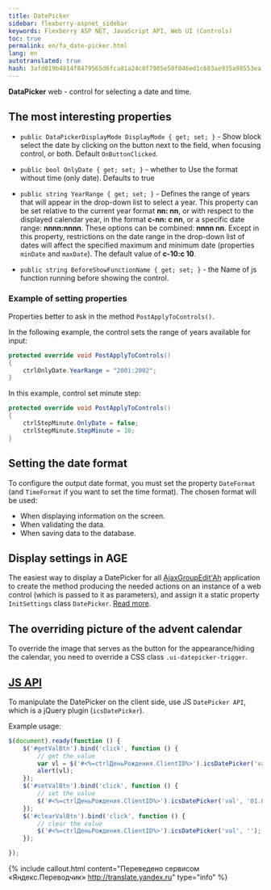 ```yaml
---
title: DatePicker
sidebar: flexberry-aspnet_sidebar
keywords: Flexberry ASP NET, JavaScript API, Web UI (Controls)
toc: true
permalink: en/fa_date-picker.html
lang: en
autotranslated: true
hash: 3afd019b4814f8479565d6fca81a24c0f7905e50f046ed1c683ae935a98553ea
---
```


**DataPicker** web - control for selecting a date and time.

## The most interesting properties

* `public DataPickerDisplayMode DisplayMode { get; set; }` - Show block select the date by clicking on the button next to the field, when focusing control, or both. Default `OnButtonClicked`.

* `public bool OnlyDate { get; set; }` - whether to Use the format without time (only date). Defaults to true

* `public string YearRange { get; set; }` - Defines the range of years that will appear in the drop-down list to select a year. This property can be set relative to the current year format **nn: nn**, or with respect to the displayed calendar year, in the format **c-nn: c nn**, or a specific date range: **nnnn:nnnn**. These options can be combined: **nnnn nn**. Except in this property, restrictions on the date range in the drop-down list of dates will affect the specified maximum and minimum date (properties `minDate` and `maxDate`). The default value of **c-10:c 10**.

* `public string BeforeShowFunctionName { get; set; }` - the Name of js function running before showing the control.

### Example of setting properties

Properties better to ask in the method `PostApplyToControls()`.

In the following example, the control sets the range of years available for input:

```csharp
protected override void PostApplyToControls()
{
    ctrlOnlyDate.YearRange = "2001:2002";
}
```

In this example, control set minute step:

```csharp
protected override void PostApplyToControls()
{
    ctrlStepMinute.OnlyDate = false;
    ctrlStepMinute.StepMinute = 10; 
}
```

## Setting the date format

To configure the output date format, you must set the property `DateFormat` (and `TimeFormat` if you want to set the time format). The chosen format will be used:

* When displaying information on the screen.
* When validating the data.
* When saving data to the database.

## Display settings in AGE

The easiest way to display a DatePicker for all [AjaxGroupEdit'Ah](fa_ajax-group-edit.html) application to create the method producing the needed actions on an instance of a web control (which is passed to it as parameters), and assign it a static property `InitSettings` class `DatePicker`. [Read more](fa_init-control-settings-delegate.html).

## The overriding picture of the advent calendar

To override the image that serves as the button for the appearance/hiding the calendar, you need to override a CSS class `.ui-datepicker-trigger`.

## [JS API](fa_javascript-api.html)

To manipulate the DatePicker on the client side, use JS `DatePicker API`, which is a jQuery plugin (`icsDatePicker`).

Example usage:

```javascript
$(document).ready(function () {
    $('#getValBtn').bind('click', function () {
        // get the value 
        var vl = $('#<%=ctrlДеньРождения.ClientID%>').icsDatePicker('val');
        alert(vl);
    });
    $('#setValBtn').bind('click', function () {
        // set the value 
        $('#<%=ctrlДеньРождения.ClientID%>').icsDatePicker('val', '01.01.2010');
    });
    $('#clearValBtn').bind('click', function () {
        // clear the value 
        $('#<%=ctrlДеньРождения.ClientID%>').icsDatePicker('val', '');
    });

});
```



{% include callout.html content="Переведено сервисом «Яндекс.Переводчик» <http://translate.yandex.ru>" type="info" %}